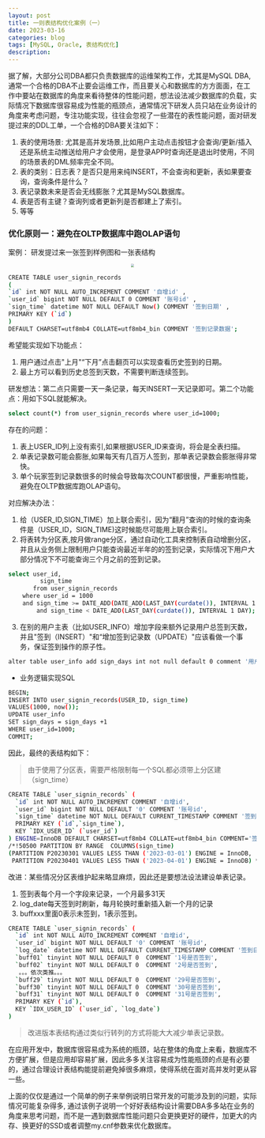 ```yaml
---
layout: post
title: 一则表结构优化案例（一）
date: 2023-03-16
categories: blog
tags: [MySQL, Oracle, 表结构优化]
description: 
---
```


据了解，大部分公司DBA都只负责数据库的运维架构工作，尤其是MySQL DBA, 通常一个合格的DBA不止要会运维工作，而且要关心和数据库的方方面面，在工作中要站在数据库的角度来看待整体的性能问题，想法设法减少数据库的负载，实际情况下数据库很容易成为性能的瓶颈点，通常情况下研发人员只站在业务设计的角度来考虑问题，专注功能实现，往往会忽视了一些潜在的表性能问题，面对研发提过来的DDL工单，一个合格的DBA要关注如下：
   1. 表的使用场景: 尤其是高并发场景,比如用户主动点击按钮才会查询/更新/插入还是系统主动推送给用户才会使用，是登录APP时查询还是退出时使用，不同的场景表的DML频率完全不同。
   2. 表的类别：日志表？是否只是用来纯INSERT，不会查询和更新，表如果要查询，查询条件是什么？
   3. 表记录数未来是否会无线膨胀？尤其是MySQL数据库。
   4. 表是否有主键？查询列或者更新列是否都建上了索引。
   5. 等等

### 优化原则一：避免在OLTP数据库中跑OLAP语句

案例：
    研发提过来一张签到样例图和一张表结构
<center ><img src="https://i.imgur.com/PAusIWh.png"  style="zoom: 40%;" /> </center>

```bash
CREATE TABLE user_signin_records
(
`id` int NOT NULL AUTO_INCREMENT COMMENT '自增id' ,
`user_id` bigint NOT NULL DEFAULT 0 COMMENT '账号id' ,
`sign_time` datetime NOT NULL DEFAULT Now() COMMENT '签到日期' ,
PRIMARY KEY (`id`)
)
DEFAULT CHARSET=utf8mb4 COLLATE=utf8mb4_bin COMMENT '签到记录数据';
```

希望能实现如下功能点：
1. 用户通过点击"上月"“下月”点击翻页可以实现查看历史签到的日期。
2. 最上方可以看到历史总签到天数，不需要判断连续签到。

研发想法：第二点只需要一天一条记录，每天INSERT一天记录即可。第二个功能点：用如下SQL就能解决。

```bash
select count(*) from user_signin_records where user_id=1000;
```

存在的问题：
1. 表上USER_ID列上没有索引,如果根据USER_ID来查询，将会是全表扫描。
2. 单表记录数可能会膨胀,如果每天有几百万人签到，那单表记录数会膨胀得非常快。
3. 单个玩家签到记录数很多的时候会导致每次COUNT都很慢，严重影响性能，避免在OLTP数据库跑OLAP语句。

对应解决办法：
1. 给（USER_ID,SIGN_TIME）加上联合索引，因为“翻月”查询的时候的查询条件是（USER_ID，SIGN_TIME)这时候能尽可能用上联合索引。
2. 将表转为分区表,按月做range分区，通过自动化工具来控制表自动增删分区，并且从业务侧上限制用户只能查询最近半年的的签到记录，实际情况下用户大部分情况下不可能查询三个月之前的签到记录。

```bash
select user_id,
	     sign_time 
       from user_signin_records
	where user_id = 1000 
	and sign_time >= DATE_ADD(DATE_ADD(LAST_DAY(curdate()), INTERVAL 1 DAY), INTERVAL -1 MONTH)
        and sign_time < DATE_ADD(LAST_DAY(curdate()), INTERVAL 1 DAY);
```
3. 在别的用户主表（比如USER_INFO）增加字段来额外记录用户总签到天数，并且"签到（INSERT）"和“增加签到记录数（UPDATE）"应该看做一个事务，保证签到操作的原子性。

```bash
alter table user_info add sign_days int not null default 0 comment '用户总签到天数';
```

- 业务逻辑实现SQL

```bash
BEGIN;
INSERT INTO user_signin_records(USER_ID, sign_time)
VALUES(1000, now());
UPDATE user_info
SET sign_days = sign_days +1
WHERE user_id=1000;
COMMIT;
```

因此，最终的表结构如下：
> 由于使用了分区表，需要严格限制每一个SQL都必须带上分区建（sign_time）

```bash
CREATE TABLE `user_signin_records` (
  `id` int NOT NULL AUTO_INCREMENT COMMENT '自增id',
  `user_id` bigint NOT NULL DEFAULT '0' COMMENT '账号id',
  `sign_time` datetime NOT NULL DEFAULT CURRENT_TIMESTAMP COMMENT '签到日期',
  PRIMARY KEY (`id`,`sign_time`),
  KEY `IDX_USER_ID` (`user_id`)
) ENGINE=InnoDB DEFAULT CHARSET=utf8mb4 COLLATE=utf8mb4_bin COMMENT='签到记录数据'
/*!50500 PARTITION BY RANGE  COLUMNS(sign_time)
(PARTITION P20230301 VALUES LESS THAN ('2023-03-01') ENGINE = InnoDB,
 PARTITION P20230401 VALUES LESS THAN ('2023-04-01') ENGINE = InnoDB) */
```


改进：某些情况分区表维护起来略显麻烦，因此还是要想法设法建设单表记录。

1. 签到表每个月一个字段来记录，一个月最多31天
2. log_date每天签到时刷新，每月轮换时重新插入新一个月的记录
3. buffxxx里面0表示未签到，1表示签到。

```bash
CREATE TABLE `user_signin_records` (
  `id` int NOT NULL AUTO_INCREMENT COMMENT '自增id',
  `user_id` bigint NOT NULL DEFAULT '0' COMMENT '账号id',
  `log_date` datetime NOT NULL DEFAULT CURRENT_TIMESTAMP COMMENT '签到日期',
  `buff01` tinyint NOT NULL DEFAULT 0  COMMENT '1号是否签到',
  `buff02` tinyint NOT NULL DEFAULT 0  COMMENT '2号是否签到',
   。。。依次类推。。。
  `buff29` tinyint NOT NULL DEFAULT 0  COMMENT '29号是否签到',
  `buff30` tinyint NOT NULL DEFAULT 0  COMMENT '30号是否签到',
  `buff31` tinyint NOT NULL DEFAULT 0  COMMENT '31号是否签到',
  PRIMARY KEY (`id`),
  KEY `IDX_USER_ID` (`user_id`, `log_date`)
)
```

> 改进版本表结构通过类似行转列的方式将能大大减少单表记录数。

在应用开发中，数据库很容易成为系统的瓶颈，站在整体的角度上来看，数据库不方便扩展，但是应用却容易扩展，因此多多关注容易成为性能瓶颈的点是有必要的，通过合理设计表结构能提前避免掉很多麻烦，使得系统在面对高并发时更从容一些。

上面的仅仅是通过一个简单的例子来举例说明日常开发的可能涉及到的问题，实际情况可能复杂得多, 通过该例子说明一个好好表结构设计需要DBA多多站在业务的角度来思考问题，而不是一遇到数据库性能问题只会更换更好的硬件，加更大的内存、换更好的SSD或者调整my.cnf参数来优化数据库。